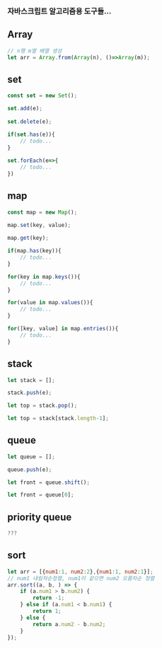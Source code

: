### 자바스크립트 알고리즘용 도구들...

## Array
```javascript
// n행 m열 배열 생성
let arr = Array.from(Array(n), ()=>Array(m));
```

## set
```javascript
const set = new Set();  

set.add(e);  
  
set.delete(e);  

if(set.has(e)){  
    // todo...  
}  
  
set.forEach(e=>{  
    // todo...  
})  
```  
  
## map
```javascript
const map = new Map();

map.set(key, value);
  
map.get(key);

if(map.has(key)){
    // todo...
}

for(key in map.keys()){
    // todo...
}

for(value in map.values()){
    // todo...
}

for([key, value] in map.entries()){
    // todo...
}
```
  
## stack
```javascript
let stack = [];

stack.push(e);

let top = stack.pop();

let top = stack[stack.length-1];
```

## queue
```javascript
let queue = [];

queue.push(e);

let front = queue.shift();

let front = queue[0];
```

## priority queue
```javascript
???
```

## sort
```javascript
let arr = [{num1:1, num2:2},{num1:1, num2:1}];
// num1 내림차순정렬, num1이 같으면 num2 오름차순 정렬
arr.sort((a, b, ) => {
    if (a.num1 > b.num2) {
        return -1;
    } else if (a.num1 < b.num1) {
        return 1;
    } else {
        return a.num2 - b.num2;
    }
});
```